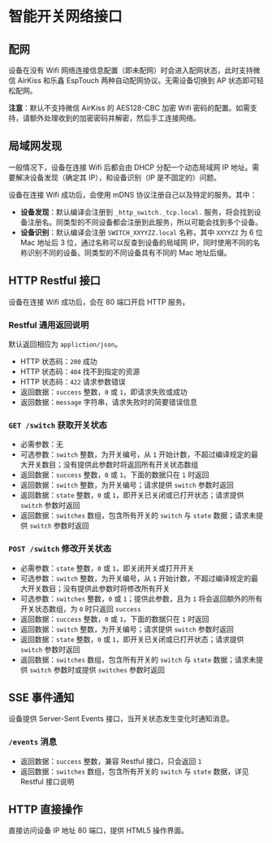 # 智能开关网络接口

## 配网

设备在没有 Wifi 网络连接信息配置（即未配网）时会进入配网状态，此时支持微信 AirKiss 和乐鑫 EspTouch 两种自动配网协议。无需设备切换到 AP 状态即可轻松配网。

**注意**：默认不支持微信 AirKiss 的 AES128-CBC 加密 Wifi 密码的配置。如需支持，请额外处理收到的加密密码并解密，然后手工连接网络。

## 局域网发现

一般情况下，设备在连接 Wifi 后都会由 DHCP 分配一个动态局域网 IP 地址。需要解决设备发现（确定其 IP），和设备识别（IP 是不固定的）问题。

设备在连接 Wifi 成功后，会使用 mDNS 协议注册自己以及特定的服务。其中：

- **设备发现**：默认编译会注册到 `_http_switch._tcp.local.` 服务，将会找到设备注册名。同类型的不同设备都会注册到此服务，所以可能会找到多个设备。
- **设备识别**：默认编译会注册 `SWITCH_XXYYZZ.local` 名称，其中 `XXYYZZ` 为 6 位 Mac 地址后 3 位，通过名称可以反查到设备的局域网 IP，同时使用不同的名称识别不同的设备。同类型的不同设备具有不同的 Mac 地址后缀。

## HTTP Restful 接口

设备在连接 Wifi 成功后，会在 80 端口开启 HTTP 服务。

### Restful 通用返回说明

默认返回相应为 `appliction/json`。

- HTTP 状态码：`200` 成功
- HTTP 状态码：`404` 找不到指定的资源
- HTTP 状态码：`422` 请求参数错误
- 返回数据：`success` 整数，`0` 或 `1`，即请求失败或成功
- 返回数据：`message` 字符串，请求失败时的简要错误信息

### `GET /switch` 获取开关状态

- 必需参数：无
- 可选参数：`switch` 整数，为开关编号，从 `1` 开始计数，不超过编译规定的最大开关数目；没有提供此参数时将返回所有开关状态数组
- 返回数据：`success` 整数，`0` 或 `1`，下面的数据只在 `1` 时返回
- 返回数据：`switch` 整数，为开关编号；请求提供 `switch` 参数时返回
- 返回数据：`state` 整数，`0` 或 `1`，即开关已关闭或已打开状态；请求提供 `switch` 参数时返回
- 返回数据：`switches` 数组，包含所有开关的 `switch` 与 `state` 数据；请求未提供 `switch` 参数时返回

### `POST /switch` 修改开关状态

- 必需参数：`state` 整数，`0` 或 `1`，即关闭开关或打开开关
- 可选参数：`switch` 整数，为开关编号，从 `1` 开始计数，不超过编译规定的最大开关数目；没有提供此参数时将修改所有开关
- 可选参数：`switches` 整数，`0` 或 `1`；提供此参数，且为 `1` 将会返回额外的所有开关状态数组，为 `0` 时只返回 `success`
- 返回数据：`success` 整数，`0` 或 `1`，下面的数据只在 `1` 时返回
- 返回数据：`switch` 整数，为开关编号；请求提供 `switch` 参数时返回
- 返回数据：`state` 整数，`0` 或 `1`，即开关已关闭或已打开状态；请求提供 `switch` 参数时返回
- 返回数据：`switches` 数组，包含所有开关的 `switch` 与 `state` 数据；请求未提供 `switch` 参数时或提供 `switches` 参数时返回

## SSE 事件通知

设备提供 Server-Sent Events 接口，当开关状态发生变化时通知消息。

### `/events` 消息

- 返回数据：`success` 整数，兼容 Restful 接口，只会返回 `1`
- 返回数据：`switches` 数组，包含所有开关的 `switch` 与 `state` 数据，详见 Restful 接口说明

## HTTP 直接操作

直接访问设备 IP 地址 80 端口，提供 HTML5 操作界面。
